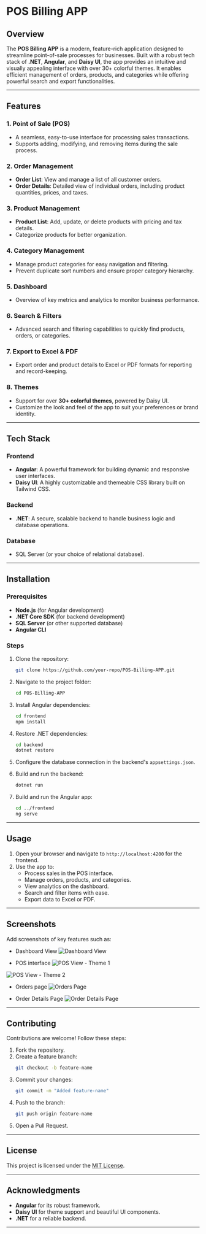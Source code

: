 # POS Billing APP

## Overview

The **POS Billing APP** is a modern, feature-rich application designed to streamline point-of-sale processes for businesses. Built with a robust tech stack of **.NET**, **Angular**, and **Daisy UI**, the app provides an intuitive and visually appealing interface with over 30+ colorful themes. It enables efficient management of orders, products, and categories while offering powerful search and export functionalities.

---

## Features

### 1. **Point of Sale (POS)**
   - A seamless, easy-to-use interface for processing sales transactions.
   - Supports adding, modifying, and removing items during the sale process.
   
### 2. **Order Management**
   - **Order List**: View and manage a list of all customer orders.
   - **Order Details**: Detailed view of individual orders, including product quantities, prices, and taxes.

### 3. **Product Management**
   - **Product List**: Add, update, or delete products with pricing and tax details.
   - Categorize products for better organization.

### 4. **Category Management**
   - Manage product categories for easy navigation and filtering.
   - Prevent duplicate sort numbers and ensure proper category hierarchy.

### 5. **Dashboard**
   - Overview of key metrics and analytics to monitor business performance.

### 6. **Search & Filters**
   - Advanced search and filtering capabilities to quickly find products, orders, or categories.

### 7. **Export to Excel & PDF**
   - Export order and product details to Excel or PDF formats for reporting and record-keeping.

### 8. **Themes**
   - Support for over **30+ colorful themes**, powered by Daisy UI.
   - Customize the look and feel of the app to suit your preferences or brand identity.

---

## Tech Stack

### **Frontend**
- **Angular**: A powerful framework for building dynamic and responsive user interfaces.
- **Daisy UI**: A highly customizable and themeable CSS library built on Tailwind CSS.

### **Backend**
- **.NET**: A secure, scalable backend to handle business logic and database operations.

### **Database**
- SQL Server (or your choice of relational database).

---

## Installation

### Prerequisites
- **Node.js** (for Angular development)
- **.NET Core SDK** (for backend development)
- **SQL Server** (or other supported database)
- **Angular CLI**

### Steps
1. Clone the repository:
   ```bash
   git clone https://github.com/your-repo/POS-Billing-APP.git
   ```
2. Navigate to the project folder:
   ```bash
   cd POS-Billing-APP
   ```
3. Install Angular dependencies:
   ```bash
   cd frontend
   npm install
   ```
4. Restore .NET dependencies:
   ```bash
   cd backend
   dotnet restore
   ```
5. Configure the database connection in the backend's `appsettings.json`.

6. Build and run the backend:
   ```bash
   dotnet run
   ```
7. Build and run the Angular app:
   ```bash
   cd ../frontend
   ng serve
   ```

---

## Usage

1. Open your browser and navigate to `http://localhost:4200` for the frontend.
2. Use the app to:
   - Process sales in the POS interface.
   - Manage orders, products, and categories.
   - View analytics on the dashboard.
   - Search and filter items with ease.
   - Export data to Excel or PDF.

---

## Screenshots

Add screenshots of key features such as:
- Dashboard View 
![Dashboard View](/QuickPOS/Frontend/screenshots/Screenshot%202025-01-06%20235826.png)

- POS interface
![POS View - Theme 1](/QuickPOS/Frontend/screenshots/1.png)

![POS View - Theme 2](/QuickPOS/Frontend/screenshots/2.png)

- Orders page
![Orders Page](/QuickPOS/Frontend/screenshots/3.png)

- Order Details Page
![Order Details Page](/QuickPOS/Frontend/screenshots/4.png)

---

## Contributing

Contributions are welcome! Follow these steps:
1. Fork the repository.
2. Create a feature branch:
   ```bash
   git checkout -b feature-name
   ```
3. Commit your changes:
   ```bash
   git commit -m "Added feature-name"
   ```
4. Push to the branch:
   ```bash
   git push origin feature-name
   ```
5. Open a Pull Request.

---

## License

This project is licensed under the [MIT License](LICENSE).

---

## Acknowledgments

- **Angular** for its robust framework.
- **Daisy UI** for theme support and beautiful UI components.
- **.NET** for a reliable backend.

---

